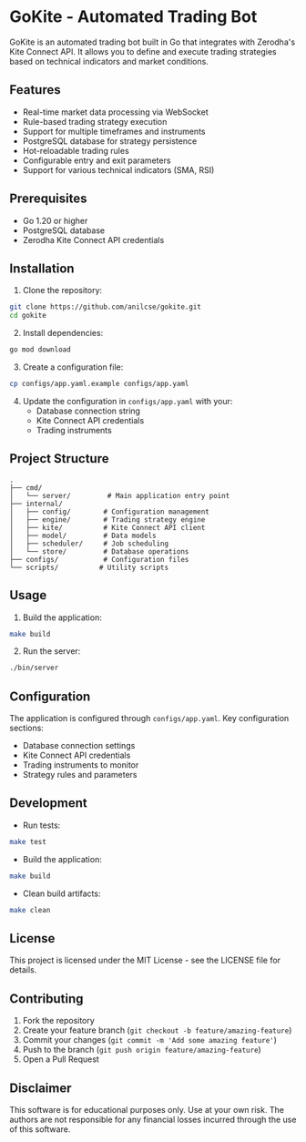 # GoKite - Automated Trading Bot

GoKite is an automated trading bot built in Go that integrates with Zerodha's Kite Connect API. It allows you to define and execute trading strategies based on technical indicators and market conditions.

## Features

- Real-time market data processing via WebSocket
- Rule-based trading strategy execution
- Support for multiple timeframes and instruments
- PostgreSQL database for strategy persistence
- Hot-reloadable trading rules
- Configurable entry and exit parameters
- Support for various technical indicators (SMA, RSI)

## Prerequisites

- Go 1.20 or higher
- PostgreSQL database
- Zerodha Kite Connect API credentials

## Installation

1. Clone the repository:
```bash
git clone https://github.com/anilcse/gokite.git
cd gokite
```

2. Install dependencies:
```bash
go mod download
```

3. Create a configuration file:
```bash
cp configs/app.yaml.example configs/app.yaml
```

4. Update the configuration in `configs/app.yaml` with your:
   - Database connection string
   - Kite Connect API credentials
   - Trading instruments

## Project Structure

```
.
├── cmd/
│   └── server/         # Main application entry point
├── internal/
│   ├── config/        # Configuration management
│   ├── engine/        # Trading strategy engine
│   ├── kite/          # Kite Connect API client
│   ├── model/         # Data models
│   ├── scheduler/     # Job scheduling
│   └── store/         # Database operations
├── configs/           # Configuration files
└── scripts/          # Utility scripts
```

## Usage

1. Build the application:
```bash
make build
```

2. Run the server:
```bash
./bin/server
```

## Configuration

The application is configured through `configs/app.yaml`. Key configuration sections:

- Database connection settings
- Kite Connect API credentials
- Trading instruments to monitor
- Strategy rules and parameters

## Development

- Run tests:
```bash
make test
```

- Build the application:
```bash
make build
```

- Clean build artifacts:
```bash
make clean
```

## License

This project is licensed under the MIT License - see the LICENSE file for details.

## Contributing

1. Fork the repository
2. Create your feature branch (`git checkout -b feature/amazing-feature`)
3. Commit your changes (`git commit -m 'Add some amazing feature'`)
4. Push to the branch (`git push origin feature/amazing-feature`)
5. Open a Pull Request

## Disclaimer

This software is for educational purposes only. Use at your own risk. The authors are not responsible for any financial losses incurred through the use of this software.
